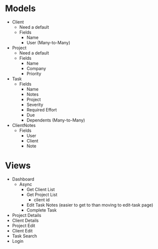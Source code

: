 Models
======
- Client
    - Need a default
    - Fields
        - Name
        - User (Many-to-Many)
- Project
    - Need a default
    - Fields
        - Name
        - Company
        - Priority
- Task
    - Fields
        - Name
        - Notes
        - Project
        - Severity
        - Required Effort
        - Due
        - Dependents (Many-to-Many)
- ClientNotes
    - Fields
        - User
        - Client
        - Note
        
Views
=====
- Dashboard
    - Async
        - Get Client List
        - Get Project List
            - client id
        - Edit Task Notes (easier to get to than moving to edit-task page)
        - Complete Task
- Project Details
- Client Details
- Project Edit
- Client Edit
- Task Search
- Login
